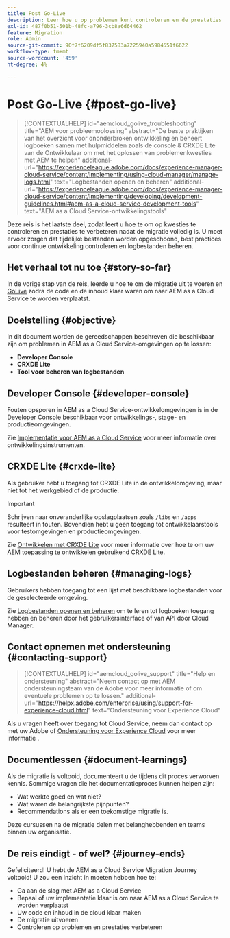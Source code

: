 ```yaml
---
title: Post Go-Live
description: Leer hoe u op problemen kunt controleren en de prestaties kunt verbeteren
exl-id: 487f0b51-501b-48fc-a796-3cb8a6d64462
feature: Migration
role: Admin
source-git-commit: 90f7f6209df5f837583a7225940a5984551f6622
workflow-type: tm+mt
source-wordcount: '459'
ht-degree: 4%

---
```


# Post Go-Live {#post-go-live}

>[!CONTEXTUALHELP]
>id="aemcloud_golive_troubleshooting"
>title="AEM voor probleemoplossing"
>abstract="De beste praktijken van het overzicht voor ononderbroken ontwikkeling en beheert logboeken samen met hulpmiddelen zoals de console &amp; CRXDE Lite van de Ontwikkelaar om met het oplossen van problemenkwesties met AEM te helpen"
>additional-url="https://experienceleague.adobe.com/docs/experience-manager-cloud-service/content/implementing/using-cloud-manager/manage-logs.html" text="Logbestanden openen en beheren"
>additional-url="https://experienceleague.adobe.com/docs/experience-manager-cloud-service/content/implementing/developing/development-guidelines.html#aem-as-a-cloud-service-development-tools" text="AEM as a Cloud Service-ontwikkelingstools"

Deze reis is het laatste deel, zodat leert u hoe te om op kwesties te controleren en prestaties te verbeteren nadat de migratie volledig is. U moet ervoor zorgen dat tijdelijke bestanden worden opgeschoond, best practices voor continue ontwikkeling controleren en logbestanden beheren.

## Het verhaal tot nu toe {#story-so-far}

In de vorige stap van de reis, leerde u hoe te om de migratie uit te voeren en [GoLive](/help/journey-migration/go-live.md) zodra de code en de inhoud klaar waren om naar AEM as a Cloud Service te worden verplaatst.

## Doelstelling {#objective}

In dit document worden de gereedschappen beschreven die beschikbaar zijn om problemen in AEM as a Cloud Service-omgevingen op te lossen:

* **Developer Console**
* **CRXDE Lite**
* **Tool voor beheren van logbestanden**

## Developer Console {#developer-console}

Fouten opsporen in AEM as a Cloud Service-ontwikkelomgevingen is in de Developer Console beschikbaar voor ontwikkelings-, stage- en productieomgevingen.

Zie [Implementatie voor AEM as a Cloud Service](/help/implementing/developing/introduction/development-guidelines.md#aem-as-a-cloud-service-development-tools) voor meer informatie over ontwikkelingsinstrumenten.

## CRXDE Lite {#crxde-lite}

Als gebruiker hebt u toegang tot CRXDE Lite in de ontwikkelomgeving, maar niet tot het werkgebied of de productie.

>[!IMPORTANT]
>Schrijven naar onveranderlijke opslagplaatsen zoals `/libs` en `/apps` resulteert in fouten. Bovendien hebt u geen toegang tot ontwikkelaarstools voor testomgevingen en productieomgevingen.

Zie [Ontwikkelen met CRXDE Lite](/help/implementing/developing/tools/crxde.md) voor meer informatie over hoe te om uw AEM toepassing te ontwikkelen gebruikend CRXDE Lite.

## Logbestanden beheren {#managing-logs}

Gebruikers hebben toegang tot een lijst met beschikbare logbestanden voor de geselecteerde omgeving.

Zie [Logbestanden openen en beheren](/help/implementing/cloud-manager/manage-logs.md) om te leren tot logboeken toegang hebben en beheren door het gebruikersinterface of van API door Cloud Manager.

## Contact opnemen met ondersteuning {#contacting-support}

>[!CONTEXTUALHELP]
>id="aemcloud_golive_support"
>title="Help en ondersteuning"
>abstract="Neem contact op met AEM ondersteuningsteam van de Adobe voor meer informatie of om eventuele problemen op te lossen."
>additional-url="https://helpx.adobe.com/enterprise/using/support-for-experience-cloud.html" text="Ondersteuning voor Experience Cloud"

Als u vragen heeft over toegang tot Cloud Service, neem dan contact op met uw Adobe of [Ondersteuning voor Experience Cloud](https://helpx.adobe.com/enterprise/using/support-for-experience-cloud.html) voor meer informatie .

## Documentlessen {#document-learnings}

Als de migratie is voltooid, documenteert u de tijdens dit proces verworven kennis. Sommige vragen die het documentatieproces kunnen helpen zijn:

* Wat werkte goed en wat niet?
* Wat waren de belangrijkste pijnpunten?
* Recommendations als er een toekomstige migratie is.

Deze cursussen na de migratie delen met belanghebbenden en teams binnen uw organisatie.

## De reis eindigt - of wel? {#journey-ends}

Gefeliciteerd! U hebt de AEM as a Cloud Service Migration Journey voltooid! U zou een inzicht in moeten hebben hoe te:

* Ga aan de slag met AEM as a Cloud Service
* Bepaal of uw implementatie klaar is om naar AEM as a Cloud Service te worden verplaatst
* Uw code en inhoud in de cloud klaar maken
* De migratie uitvoeren
* Controleren op problemen en prestaties verbeteren
